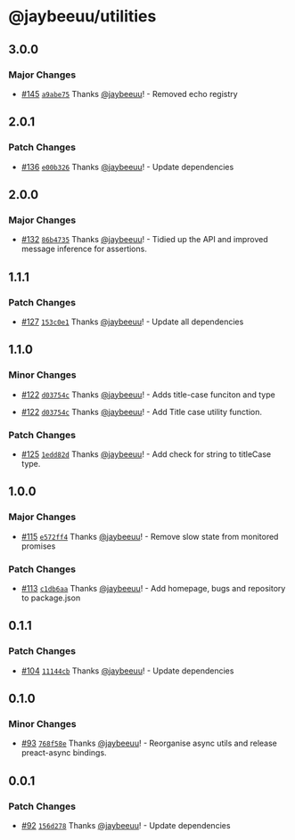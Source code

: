 # @jaybeeuu/utilities

## 3.0.0

### Major Changes

- [#145](https://github.com/jaybeeuu/jaybeeuu-dev/pull/145) [`a9abe75`](https://github.com/jaybeeuu/jaybeeuu-dev/commit/a9abe7579d6999fda80205094c9340ea460e3738) Thanks [@jaybeeuu](https://github.com/jaybeeuu)! - Removed echo registry

## 2.0.1

### Patch Changes

- [#136](https://github.com/jaybeeuu/jaybeeuu-dev/pull/136) [`e00b326`](https://github.com/jaybeeuu/jaybeeuu-dev/commit/e00b32650f2b67041968e4de4034bcbb0cbc1bdb) Thanks [@jaybeeuu](https://github.com/jaybeeuu)! - Update dependencies

## 2.0.0

### Major Changes

- [#132](https://github.com/jaybeeuu/jaybeeuu-dev/pull/132) [`86b4735`](https://github.com/jaybeeuu/jaybeeuu-dev/commit/86b4735768940e2be39234e39f530a6aeeccbc2b) Thanks [@jaybeeuu](https://github.com/jaybeeuu)! - Tidied up the API and improved message inference for assertions.

## 1.1.1

### Patch Changes

- [#127](https://github.com/jaybeeuu/jaybeeuu-dev/pull/127) [`153c0e1`](https://github.com/jaybeeuu/jaybeeuu-dev/commit/153c0e190ca5ae677ddb0556ff5305c2c8916163) Thanks [@jaybeeuu](https://github.com/jaybeeuu)! - Update all dependencies

## 1.1.0

### Minor Changes

- [#122](https://github.com/jaybeeuu/jaybeeuu-dev/pull/122) [`d03754c`](https://github.com/jaybeeuu/jaybeeuu-dev/commit/d03754cf9ca4a0b8454fc8d67bb47223bca8088d) Thanks [@jaybeeuu](https://github.com/jaybeeuu)! - Adds title-case funciton and type

- [#122](https://github.com/jaybeeuu/jaybeeuu-dev/pull/122) [`d03754c`](https://github.com/jaybeeuu/jaybeeuu-dev/commit/d03754cf9ca4a0b8454fc8d67bb47223bca8088d) Thanks [@jaybeeuu](https://github.com/jaybeeuu)! - Add Title case utility function.

### Patch Changes

- [#125](https://github.com/jaybeeuu/jaybeeuu-dev/pull/125) [`1edd82d`](https://github.com/jaybeeuu/jaybeeuu-dev/commit/1edd82dbef12a5714a4ded8503f08e34a310a6d4) Thanks [@jaybeeuu](https://github.com/jaybeeuu)! - Add check for string to titleCase type.

## 1.0.0

### Major Changes

- [#115](https://github.com/jaybeeuu/jaybeeuu-dev/pull/115) [`e572ff4`](https://github.com/jaybeeuu/jaybeeuu-dev/commit/e572ff48b30395d00d747bd3a76a988f251c2786) Thanks [@jaybeeuu](https://github.com/jaybeeuu)! - Remove slow state from monitored promises

### Patch Changes

- [#113](https://github.com/jaybeeuu/jaybeeuu-dev/pull/113) [`c1db6aa`](https://github.com/jaybeeuu/jaybeeuu-dev/commit/c1db6aa956a8ee8a1eb6384587e56166a24cf909) Thanks [@jaybeeuu](https://github.com/jaybeeuu)! - Add homepage, bugs and repository to package.json

## 0.1.1

### Patch Changes

- [#104](https://github.com/jaybeeuu/jaybeeuu-dev/pull/104) [`11144cb`](https://github.com/jaybeeuu/jaybeeuu-dev/commit/11144cbe8a0b3eb65f0549a082f2d7668a10fe75) Thanks [@jaybeeuu](https://github.com/jaybeeuu)! - Update dependencies

## 0.1.0

### Minor Changes

- [#93](https://github.com/jaybeeuu/jaybeeuu-dev/pull/93) [`768f58e`](https://github.com/jaybeeuu/jaybeeuu-dev/commit/768f58e3a311e89fc2491029bcc2fd5c3e4af686) Thanks [@jaybeeuu](https://github.com/jaybeeuu)! - Reorganise async utils and release preact-async bindings.

## 0.0.1

### Patch Changes

- [#92](https://github.com/jaybeeuu/jaybeeuu-dev/pull/92) [`156d278`](https://github.com/jaybeeuu/jaybeeuu-dev/commit/156d278a0956cb4ef6e30f9df370f3c95aa7b93a) Thanks [@jaybeeuu](https://github.com/jaybeeuu)! - Update dependencies
